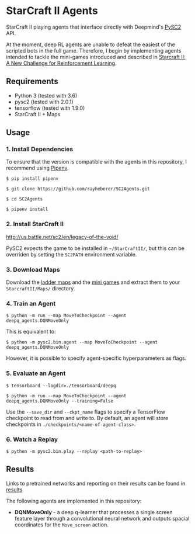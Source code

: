 # StarCraft II Agents

StarCraft II playing agents that interface directly with Deepmind's [PySC2](https://github.com/deepmind/pysc2) API.

At the moment, deep RL agents are unable to defeat the easiest of the scripted bots in the full game. Therefore, I begin by implementing agents intended to tackle the mini-games introduced and described in [Starcraft II: A New Challenge for Reinforcement Learning](https://arxiv.org/abs/1708.04782).

## Requirements
* Python 3 (tested with 3.6)
* pysc2 (tested with 2.0.1)
* tensorflow (tested with 1.9.0)
* StarCraft II + Maps

## Usage

### 1. Install Dependencies

To ensure that the version is compatible with the agents in this repository, I recommend using [Pipenv](https://docs.pipenv.org/).

```
$ pip install pipenv

$ git clone https://github.com/rayheberer/SC2Agents.git

$ cd SC2Agents

$ pipenv install
```

### 2. Install StarCraft II

http://us.battle.net/sc2/en/legacy-of-the-void/

PySC2 expects the game to be installed in `~/StarCraftII/`, but this can be overriden by setting the `SC2PATH` environment variable.

### 3. Download Maps

Download the [ladder maps](https://github.com/Blizzard/s2client-proto#downloads)
and the [mini games](https://github.com/deepmind/pysc2/releases/download/v1.0/mini_games.zip)
and extract them to your `StarcraftII/Maps/` directory.

### 4. Train an Agent

```
$ python -m run --map MoveToCheckpoint --agent deepq_agents.DQNMoveOnly
```

This is equivalent to:
```
$ python -m pysc2.bin.agent --map MoveToCheckpoint --agent deepq_agents.DQNMoveOnly
```

However, it is possible to specify agent-specific hyperparameters as flags.

### 5. Evaluate an Agent

```
$ tensorboard --logdir=./tensorboard/deepq
```

```
$ python -m run --map MoveToCheckpoint --agent deepq_agents.DQNMoveOnly --training=False
```

Use the `--save_dir` and `--ckpt_name` flags to specify a TensorFlow checkpoint to read from and write to. By default, an agent will store checkpoints in `./checkpoints/<name-of-agent-class>`.

### 6. Watch a Replay

```
$ python -m pysc2.bin.play --replay <path-to-replay>
```

## Results

Links to pretrained networks and reporting on their results can be found in [results](https://github.com/rayheberer/SC2Agents/tree/master/results).

The following agents are implemented in this repository:

* __DQNMoveOnly__ - a deep q-learner that processes a single screen feature layer through a convolutional neural network and outputs spacial coordinates for the `Move_screen` action.